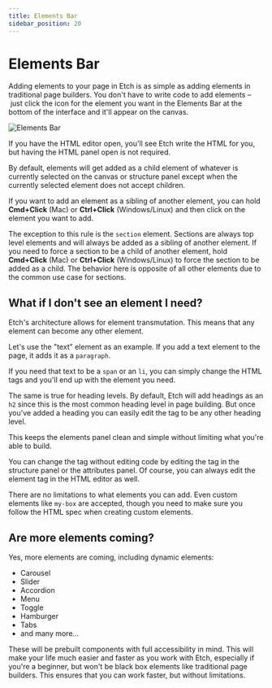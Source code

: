 ```yaml
---
title: Elements Bar
sidebar_position: 20
---
```


# Elements Bar

Adding elements to your page in Etch is as simple as adding elements in traditional page builders. You don't have to write code to add elements – just click the icon for the element you want in the Elements Bar at the bottom of the interface and it'll appear on the canvas.

![Elements Bar](./img/elements-bar.avif)

If you have the HTML editor open, you'll see Etch write the HTML for you, but having the HTML panel open is not required.

By default, elements will get added as a child element of whatever is currently selected on the canvas or structure panel except when the currently selected element does not accept children.

If you want to add an element as a sibling of another element, you can hold **Cmd+Click** (Mac) or **Ctrl+Click** (Windows/Linux) and then click on the element you want to add.

The exception to this rule is the `section` element. Sections are always top level elements and will always be added as a sibling of another element. If you need to force a section to be a child of another element, hold **Cmd+Click** (Mac) or **Ctrl+Click** (Windows/Linux) to force the section to be added as a child. The behavior here is opposite of all other elements due to the common use case for sections.

## What if I don't see an element I need?

Etch's architecture allows for element transmutation. This means that any element can become any other element.

Let's use the "text" element as an example. If you add a text element to the page, it adds it as a `paragraph`.

If you need that text to be a `span` or an `li`, you can simply change the HTML tags and you'll end up with the element you need. 

The same is true for heading levels. By default, Etch will add headings as an `h2` since this is the most common heading level in page building. But once you've added a heading you can easily edit the tag to be any other heading level.

This keeps the elements panel clean and simple without limiting what you're able to build.

You can change the tag without editing code by editing the tag in the structure panel or the attributes panel. Of course, you can always edit the element tag in the HTML editor as well.

There are no limitations to what elements you can add. Even custom elements like `my-box` are accepted, though you need to make sure you follow the HTML spec when creating custom elements.

## Are more elements coming?

Yes, more elements are coming, including dynamic elements:

- Carousel
- Slider
- Accordion
- Menu
- Toggle
- Hamburger
- Tabs
- and many more...

These will be prebuilt components with full accessibility in mind. This will make your life much easier and faster as you work with Etch, especially if you're a beginner, but won't be black box elements like traditional page builders. This ensures that you can work faster, but without limitations.